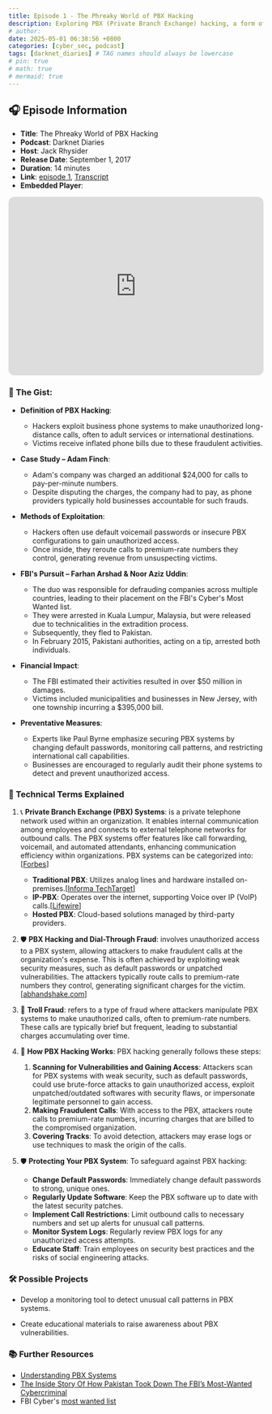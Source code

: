```yaml
---
title: Episode 1 - The Phreaky World of PBX Hacking
description: Exploring PBX (Private Branch Exchange) hacking, a form of telecom fraud prevalent in the early 2000s.
# author:
date: 2025-05-01 06:38:56 +0800
categories: [cyber_sec, podcast]
tags: [darknet_diaries] # TAG names should always be lowercase
# pin: true
# math: true
# mermaid: true
---
```


## 🎧 Episode Information

- **Title**: The Phreaky World of PBX Hacking
- **Podcast**: Darknet Diaries
- **Host**: Jack Rhysider
- **Release Date**: September 1, 2017
- **Duration**: 14 minutes
- **Link**: [episode 1](https://darknetdiaries.com/episode/1/), [Transcript](https://darknetdiaries.com/transcript/1/)
- **Embedded Player**:
<iframe style="border-radius:12px" src="https://open.spotify.com/embed/episode/3GjLJQM8JHz1odxQ4Og5tf?utm_source=generator" width="100%" height="352" frameBorder="0" allowfullscreen="" allow="autoplay; clipboard-write; encrypted-media; fullscreen; picture-in-picture" loading="lazy"></iframe>

### 📝 The Gist:

- **Definition of PBX Hacking**:

  - Hackers exploit business phone systems to make unauthorized long-distance calls, often to adult services or international destinations.
  - Victims receive inflated phone bills due to these fraudulent activities.

- **Case Study – Adam Finch**:

  - Adam's company was charged an additional \$24,000 for calls to pay-per-minute numbers.
  - Despite disputing the charges, the company had to pay, as phone providers typically hold businesses accountable for such frauds.

- **Methods of Exploitation**:

  - Hackers often use default voicemail passwords or insecure PBX configurations to gain unauthorized access.
  - Once inside, they reroute calls to premium-rate numbers they control, generating revenue from unsuspecting victims.

- **FBI's Pursuit – Farhan Arshad & Noor Aziz Uddin**:

  - The duo was responsible for defrauding companies across multiple countries, leading to their placement on the FBI's Cyber's Most Wanted list.
  - They were arrested in Kuala Lumpur, Malaysia, but were released due to technicalities in the extradition process.
  - Subsequently, they fled to Pakistan.
  - In February 2015, Pakistani authorities, acting on a tip, arrested both individuals.

- **Financial Impact**:

  - The FBI estimated their activities resulted in over \$50 million in damages.
  - Victims included municipalities and businesses in New Jersey, with one township incurring a \$395,000 bill.

- **Preventative Measures**:

  - Experts like Paul Byrne emphasize securing PBX systems by changing default passwords, monitoring call patterns, and restricting international call capabilities.
  - Businesses are encouraged to regularly audit their phone systems to detect and prevent unauthorized access.

### 🧠 Technical Terms Explained

1. 📞 **Private Branch Exchange (PBX) Systems**: is a private telephone network used within an organization. It enables internal communication among employees and connects to external telephone networks for outbound calls. The PBX systems offer features like call forwarding, voicemail, and automated attendants, enhancing communication efficiency within organizations. PBX systems can be categorized into: [[Forbes](https://www.forbes.com/advisor/business/what-is-pbx/)]

   - **Traditional PBX**: Utilizes analog lines and hardware installed on-premises.[[Informa TechTarget](https://www.techtarget.com/searchunifiedcommunications/definition/private-branch-exchange)]
   - **IP-PBX**: Operates over the internet, supporting Voice over IP (VoIP) calls.[[Lifewire](https://www.lifewire.com/pbx-phone-systems-and-business-communication-8741314)]
   - **Hosted PBX**: Cloud-based solutions managed by third-party providers.

2. 🛡️ **PBX Hacking and Dial-Through Fraud**: involves unauthorized access to a PBX system, allowing attackers to make fraudulent calls at the organization's expense. This is often achieved by exploiting weak security measures, such as default passwords or unpatched vulnerabilities. The attackers typically route calls to premium-rate numbers they control, generating significant charges for the victim. [[abhandshake.com](https://abhandshake.com/community/pbx-hacking/)]
3. 🧌 **Troll Fraud**: refers to a type of fraud where attackers manipulate PBX systems to make unauthorized calls, often to premium-rate numbers. These calls are typically brief but frequent, leading to substantial charges accumulating over time.
4. 🔐 **How PBX Hacking Works**: PBX hacking generally follows these steps:
   1. **Scanning for Vulnerabilities and Gaining Access**: Attackers scan for PBX systems with weak security, such as default passwords, could use brute-force attacks to gain unauthorized access, exploit unpatched/outdated softwares with security flaws, or impersonate legitimate personnel to gain access.
   2. **Making Fraudulent Calls**: With access to the PBX, attackers route calls to premium-rate numbers, incurring charges that are billed to the compromised organization.
   3. **Covering Tracks**: To avoid detection, attackers may erase logs or use techniques to mask the origin of the calls.
5. 🛡️ **Protecting Your PBX System**: To safeguard against PBX hacking:
   - **Change Default Passwords**: Immediately change default passwords to strong, unique ones.
   - **Regularly Update Software**: Keep the PBX software up to date with the latest security patches.
   - **Implement Call Restrictions**: Limit outbound calls to necessary numbers and set up alerts for unusual call patterns.
   - **Monitor System Logs**: Regularly review PBX logs for any unauthorized access attempts.
   - **Educate Staff**: Train employees on security best practices and the risks of social engineering attacks.

### 🛠️ Possible Projects

- Develop a monitoring tool to detect unusual call patterns in PBX systems.

- Create educational materials to raise awareness about PBX vulnerabilities.

### 📚 Further Resources

- [Understanding PBX Systems](https://www.3cx.com/pbx/pbx-phone-system/)
- [The Inside Story Of How Pakistan Took Down The FBI’s Most-Wanted Cybercriminal](https://www.ibtimes.com/inside-story-how-pakistan-took-down-fbis-most-wanted-cybercriminal-1860808)
- FBI Cyber's [most wanted list](https://www.fbi.gov/investigate/cyber/most-wanted)
